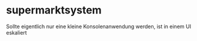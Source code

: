# supermarktsystem

Sollte eigentlich nur eine kleine Konsolenanwendung werden, ist in einem UI eskaliert
